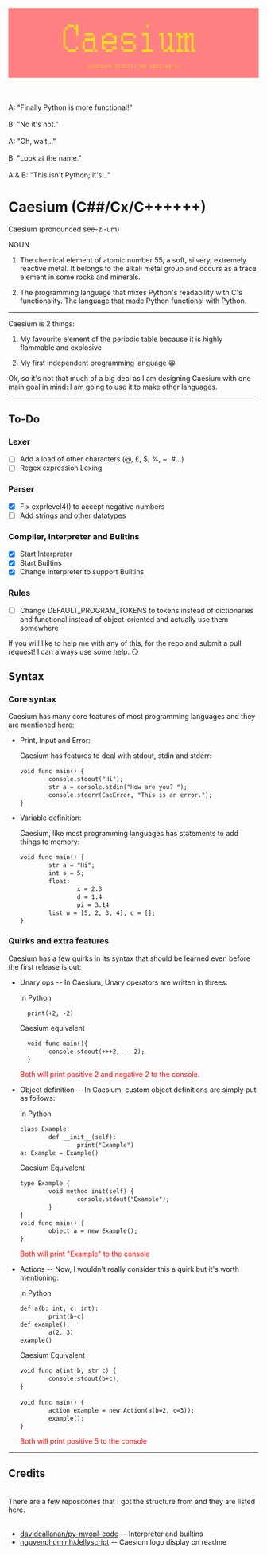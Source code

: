 <div align="center">
  <img src="assets/images/Caesium logo.png" >
  <br>
  <br>
  <br>
</div>

A: "Finally Python is more functional!"
<br>
<br>
B: "No it's not."
<br>
<br>
A: "Oh, wait..." 
<br>
<br>
B: "Look at the name."
<br>
<br>
A & B: "This isn't Python; it's..."

# Caesium (C##/Cx/C++++++)
Caesium (pronounced see-zi-um)

NOUN

1. The chemical element of atomic number 55, a soft, silvery, extremely reactive metal. It belongs to the alkali metal group and occurs as a trace element in some rocks and minerals.

2. The programming language that mixes Python's readability with C's functionality. The language that made Python functional with Python.
------

Caesium is 2 things:

1. My favourite element of the periodic table because it is highly flammable and explosive

2. My first independent programming language 😀

Ok, so it's not that much of a big deal as I am designing Caesium with one main goal in mind: I am going to use it to make other languages.

-----

## To-Do
### Lexer
- [ ] Add a load of other characters (@, £, $, %, ~, #...)
- [ ] Regex expression Lexing

### Parser
- [x] Fix exprlevel4() to accept negative numbers
- [ ] Add strings and other datatypes

### Compiler, Interpreter and Builtins
- [x] Start Interpreter
- [x] Start Builtins
- [x] Change Interpreter to support Builtins

### Rules
- [ ] Change DEFAULT_PROGRAM_TOKENS to tokens instead of dictionaries and functional instead of object-oriented and actually use them somewhere

If you will like to help me with any of this, for the repo and submit a pull request! I can always use some help. 😏


## Syntax

### Core syntax

Caesium has many core features of most programming languages and they are mentioned here:

- Print, Input and Error:

  Caesium has features to deal with stdout, stdin and stderr:

      void func main() {
              console.stdout("Hi");
              str a = console.stdin("How are you? ");
              console.stderr(CaeError, "This is an error.");
      }

- Variable definition:

  Caesium, like most programming languages has statements to add things to memory:

      void func main() {
              str a = "Hi";
              int s = 5;
              float:
                      x = 2.3
                      d = 1.4
                      pi = 3.14
              list w = [5, 2, 3, 4], q = [];
      }

### Quirks and extra features

Caesium has a few quirks in its syntax that should be learned even before the first release is out:

- Unary ops -- In Caesium, Unary operators are written in threes:

    In Python
    
        print(+2, -2)
    
    Caesium equivalent

        void func main(){
              console.stdout(+++2, ---2);
        }
              
    <p style="color:red"> Both will print positive 2 and negative 2 to the console. <p>

- Object definition -- In Caesium, custom object definitions are simply put as follows:

  In Python

      class Example:
              def __init__(self):
                      print("Example")
      a: Example = Example()

  Caesium Equivalent

      type Example {
              void method init(self) {
                      console.stdout("Example");
              }
      }
      void func main() {
              object a = new Example();
      }

    <p style="color:red"> Both will print "Example" to the console<p>

- Actions -- Now, I wouldn't really consider this a quirk but it's worth mentioning:

  In Python

      def a(b: int, c: int):
              print(b+c)
      def example():
              a(2, 3)
      example()

  Caesium Equivalent

      void func a(int b, str c) {
              console.stdout(b+c);
      }

      void func main() {
              action example = new Action(a(b=2, c=3));
              example();
      }
    
    <p style="color:red"> Both will print positive 5 to the console<p>
                      

-----

## Credits
<br>
There are a few repositories that I got the structure from and they are listed here.
<br>
<br>

- [davidcallanan/py-myopl-code](https://github.com/davidcallanan/py-myopl-code) -- Interpreter and builtins
- [nguyenphuminh/Jellyscript](https://github.com/nguyenphuminh/Jellyscript) -- Caesium logo display on readme

